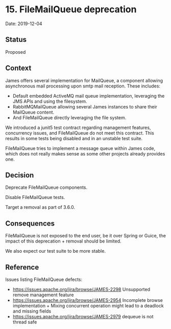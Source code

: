 # 15. FileMailQueue deprecation

Date: 2019-12-04

## Status

Proposed

## Context

James offers several implementation for MailQueue, a component allowing asynchronous mail processing upon smtp mail 
reception. These includes:
 - Default embedded ActiveMQ mail queue implementation, leveraging the JMS APIs and using the filesystem.
 - RabbitMQMailQueue allowing several James instances to share their MailQueue content.
 - And FileMailQueue directly leveraging the file system.

We introduced a junit5 test contract regarding management features, concurrency issues, and FileMailQueue do not meet this 
contract. This results in some tests being disabled and in an unstable test suite.

FileMailQueue tries to implement a message queue within James code, which does not really makes sense as some other projects
already provides one.

## Decision

Deprecate FileMailQueue components.

Disable FileMailQueue tests.

Target a removal as part of 3.6.0.

## Consequences

FileMailQueue is not exposed to the end user, be it over Spring or Guice, the impact of this deprecation + removal should
be limited.

We also expect our test suite to be more stable.

## Reference

Issues listing FileMailQueue defects:

 - https://issues.apache.org/jira/browse/JAMES-2298 Unsupported remove management feature
 - https://issues.apache.org/jira/browse/JAMES-2954 Incomplete browse implementation + Mixing concurrent operation might lead to a deadlock and missing fields
 - https://issues.apache.org/jira/browse/JAMES-2979 dequeue is not thread safe
